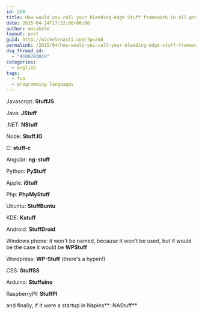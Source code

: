 ```yaml
---
id: 268
title: How would you call your bleeding-edge Stuff framework in all programming languages and platforms?
date: 2015-04-14T17:22:00+00:00
author: musikele
layout: post
guid: http://michelenasti.com/?p=268
permalink: /2015/04/how-would-you-call-your-bleeding-edge-stuff-framework-in-all-programming-languages-and-platforms/
dsq_thread_id:
  - "4100783019"
categories:
  - english
tags:
  - fun
  - programming languages
---
```

Javascript: **StuffJS**
  
Java: **JStuff**
  
.NET: **NStuff**
  
Node: **Stuff.IO**
  
C: **stuff-c**
  
Angular: **ng-stuff**
  
Python: **PyStuff**
  
Apple: **iStuff**
  
Php: **PhpMyStuff**
  
Ubuntu: **StuffBuntu**
  
KDE: **Kstuff**
  
Android: **StuffDroid**
  
Windows phone: it won't be named, because it won't be used, but if would be the case it would be **WPStuff**
  
Wordpress: **WP-Stuff** (there's a hypen!)
  
CSS: **StuffSS**
  
Arduino: **Stuffuino**
  
RaspberryPI: **StuffPI**

and finally, if it were a startup in Naples**: NAStuff**